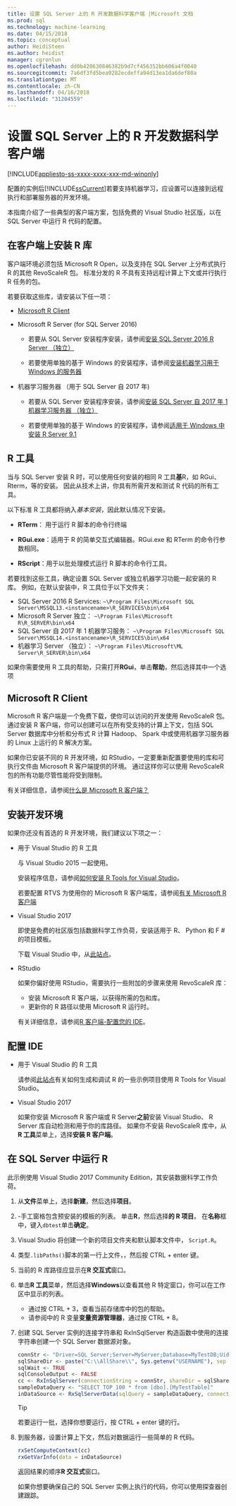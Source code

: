 ```yaml
---
title: 设置 SQL Server 上的 R 开发数据科学客户端 |Microsoft 文档
ms.prod: sql
ms.technology: machine-learning
ms.date: 04/15/2018
ms.topic: conceptual
author: HeidiSteen
ms.author: heidist
manager: cgronlun
ms.openlocfilehash: dd0b420630846382b9d7cf456352bb606a4f0040
ms.sourcegitcommit: 7a6df3fd5bea9282ecdeffa94d13ea1da6def80a
ms.translationtype: MT
ms.contentlocale: zh-CN
ms.lasthandoff: 04/16/2018
ms.locfileid: "31204559"
---
```

# <a name="set-up-a-data-science-client-for-r-development-on-sql-server"></a>设置 SQL Server 上的 R 开发数据科学客户端
[!INCLUDE[appliesto-ss-xxxx-xxxx-xxx-md-winonly](../../includes/appliesto-ss-xxxx-xxxx-xxx-md-winonly.md)]

配置的实例后[!INCLUDE[ssCurrent](../../includes/sscurrent-md.md)]若要支持机器学习，应设置可以连接到远程执行和部署服务器的开发环境。

本指南介绍了一些典型的客户端方案，包括免费的 Visual Studio 社区版，以在 SQL Server 中运行 R 代码的配置。

## <a name="install-r-libraries-on-the-client"></a>在客户端上安装 R 库

客户端环境必须包括 Microsoft R Open，以及支持在 SQL Server 上分布式执行 R 的其他 RevoScaleR 包。 标准分发的 R 不具有支持远程计算上下文或并行执行 R 任务的包。

若要获取这些库，请安装以下任一项：
  
+ [Microsoft R Client](http://aka.ms/rclient/download)

+ Microsoft R Server (for SQL Server 2016)

    - 若要从 SQL Server 安装程序安装，请参阅[安装 SQL Server 2016 R Server （独立）](../install/sql-r-standalone-windows-install.md)

    - 若要使用单独的基于 Windows 的安装程序，请参阅[安装机器学习用于 Windows 的服务器](https://docs.microsoft.com/machine-learning-server/install/machine-learning-server-windows-install)

+ 机器学习服务器 （用于 SQL Server 自 2017 年)

    - 若要从 SQL Server 安装程序安装，请参阅[安装 SQL Server 自 2017 年 1 机器学习服务器 （独立）](../install/sql-machine-learning-standalone-windows-install.md)

    - 若要使用单独的基于 Windows 的安装程序，请参阅[适用于 Windows 中安装 R Server 9.1](https://docs.microsoft.com/machine-learning-server/install/r-server-install-windows)

## <a name="r-tools"></a>R 工具

当与 SQL Server 安装 R 时，可以使用任何安装的相同 R 工具**基**R，如 RGui、 Rterm，等的安装。 因此从技术上讲，你具有所需开发和测试 R 代码的所有工具。

以下标准 R 工具都将纳入*基本安装*，因此默认情况下安装。

+ **RTerm**： 用于运行 R 脚本的命令行终端

+ **RGui.exe**：适用于 R 的简单交互式编辑器。RGui.exe 和 RTerm 的命令行参数相同。

+ **RScript**：用于以批处理模式运行 R 脚本的命令行工具。

若要找到这些工具，确定设置 SQL Server 或独立机器学习功能一起安装的 R 库。 例如，在默认安装中，R 工具位于以下文件夹：

+ SQL Server 2016 R Services: `~\Program Files\Microsoft SQL Server\MSSQL13.<instancename>\R_SERVICES\bin\x64`
+ Microsoft R Server 独立： `~\Program Files\Microsoft R\R_SERVER\bin\x64`
+ SQL Server 自 2017 年 1 机器学习服务： `~\Program Files\Microsoft SQL Server\MSSQL14.<instancename>\R_SERVICES\bin\x64`
+ 机器学习 Server （独立）： `~\Program Files\Microsoft\ML Server\R_SERVER\bin\x64`

如果你需要使用 R 工具的帮助，只需打开**RGui**，单击**帮助**，然后选择其中一个选项

## <a name="microsoft-r-client"></a>Microsoft R Client

Microsoft R 客户端是一个免费下载，使你可以访问的开发使用 RevoScaleR 包。 通过安装 R 客户端，你可以创建可以在所有受支持的计算上下文，包括 SQL Server 数据库中分析和分布式 R 计算 Hadoop、 Spark 中或使用机器学习服务器的 Linux 上运行的 R 解决方案。

如果你已安装不同的 R 开发环境，如 RStudio，一定要重新配置要使用的库和可执行文件由 Microsoft R 客户端提供的环境。 通过这样你可以使用 RevoScaleR 包的所有功能尽管性能将受到限制。

有关详细信息，请参阅[什么是 Microsoft R 客户端？](https://docs.microsoft.com/machine-learning-server/r-client/what-is-microsoft-r-client)

## <a name="install-a-development-environment"></a>安装开发环境

如果你还没有首选的 R 开发环境，我们建议以下项之一：

+ 用于 Visual Studio 的 R 工具

    与 Visual Studio 2015 一起使用。

    安装程序信息，请参阅[如何安装 R Tools for Visual Studio](https://docs.microsoft.com/visualstudio/rtvs/installation)。
 
    若要配置 RTVS 为使用你的 Microsoft R 客户端库，请参阅[有关 Microsoft R 客户端](https://docs.microsoft.com/machine-learning-server/r-client/what-is-microsoft-r-client)

+ Visual Studio 2017

    即使是免费的社区版包括数据科学工作负荷，安装适用于 R、 Python 和 F # 的项目模板。

    下载 Visual Studio 中，从[此站点](https://www.visualstudio.com/vs/)。 

+ RStudio

    如果你偏好使用 RStudio，需要执行一些附加的步骤来使用 RevoScaleR 库：

    - 安装 Microsoft R 客户端，以获得所需的包和库。
    - 更新你的 R 路径以使用 Microsoft R 运行时。

    有关详细信息，请参阅[R 客户端-配置您的 IDE](https://docs.microsoft.com/machine-learning-server/r-client/what-is-microsoft-r-client#step-2-configure-your-ide)。

## <a name="configure-your-ide"></a>配置 IDE

+ 用于 Visual Studio 的 R 工具

    请参阅[此站点](https://docs.microsoft.com/visualstudio/rtvs/getting-started-with-r)有关如何生成和调试 R 的一些示例项目使用 R Tools for Visual Studio。 

+ Visual Studio 2017

    如果你安装 Microsoft R 客户端或 R Server**之前**安装 Visual Studio、 R Server 库自动检测和用于你的库路径。 如果你不安装 RevoScaleR 库中，从**R 工具**菜单上，选择**安装 R 客户端**。

## <a name="run-r-in-sql-server"></a>在 SQL Server 中运行 R

此示例使用 Visual Studio 2017 Community Edition，其安装数据科学工作负荷。

1. 从**文件**菜单上，选择**新建**，然后选择**项目**。

2. -手工窗格包含预安装的模板的列表。 单击**R**，然后选择**的 R 项目**。 在**名称**框中，键入`dbtest`单击**确定**。

3. Visual Studio 将创建一个新的项目文件夹和默认脚本文件中， `Script.R`。 

4. 类型`.libPaths()`脚本的第一行上文件，，然后按 CTRL + enter 键。

5. 当前的 R 库路径应显示在**R 交互式**窗口。 

6. 单击**R 工具**菜单，然后选择**Windows**以查看其他 R 特定窗口，你可以在工作区中显示的列表。
 
    + 通过按 CTRL + 3，查看当前存储库中的包的帮助。
    + 请参阅中的 R 变量**变量资源管理器**，通过按 CTRL + 8。

7. 创建 SQL Server 实例的连接字符串和 RxInSqlServer 构造函数中使用的连接字符串创建一个 SQL Server 数据源对象。 

    ```r
    connStr <- "Driver=SQL Server;Server=MyServer;Database=MyTestDB;Uid=;Pwd="
    sqlShareDir <- paste("C:\\AllShare\\", Sys.getenv("USERNAME"), sep = "")
    sqlWait <- TRUE
    sqlConsoleOutput <- FALSE
    cc <- RxInSqlServer(connectionString = connStr, shareDir = sqlShareDir, wait = sqlWait, consoleOutput = sqlConsoleOutput)
    sampleDataQuery <- "SELECT TOP 100 * from [dbo].[MyTestTable]"
    inDataSource <- RxSqlServerData(sqlQuery = sampleDataQuery, connectionString = connStr, rowsPerRead = 500)
    ```

    > [!TIP]
    > 若要运行一批，选择你想要运行，按 CTRL + enter 键的行。

8. 到服务器，设置计算上下文，然后对数据运行一些简单的 R 代码。

    ```r
    rxSetComputeContext(cc)
    rxGetVarInfo(data = inDataSource)
    ```

    返回结果的顺序**R 交互式**窗口。
    
    如果你想要确保自己的 SQL Server 实例上执行的代码，你可以使用探查器创建跟踪。